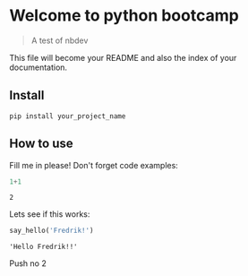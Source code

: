 # Welcome to python bootcamp
> A test of nbdev


This file will become your README and also the index of your documentation.

## Install

`pip install your_project_name`

## How to use

Fill me in please! Don't forget code examples:

```python
1+1
```




    2



Lets see if this works:

```python
say_hello('Fredrik!')
```




    'Hello Fredrik!!'



Push no 2
